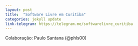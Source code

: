 ```yaml
---
layout: post
title:  "Software Livre em Curitiba"
categories: jekyll update
link-telegram: https://telegram.me/softwarelivre_curitiba
---
```

Colaboração: Paulo Santana (@phls00)
